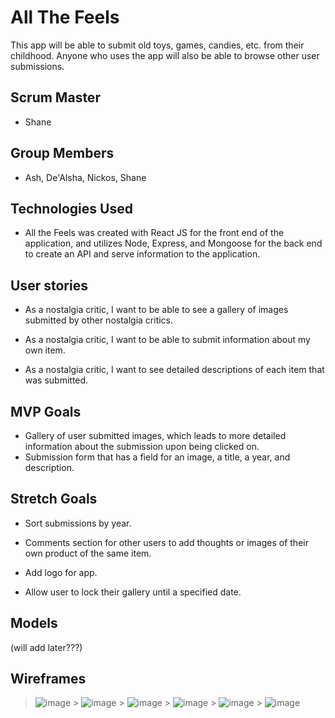 # All The Feels

This app will be able to submit old toys, games, candies, etc. from their childhood. Anyone who uses the app will also be able to browse other user submissions.

## Scrum Master

- Shane

## Group Members

- Ash, De'Alsha, Nickos, Shane

## Technologies Used

- All the Feels was created with React JS for the front end of the application, and utilizes Node, Express, and Mongoose for the back end to create an API and serve information to the application.

## User stories

- As a nostalgia critic, I want to be able to see a gallery of images submitted by other nostalgia critics.

- As a nostalgia critic, I want to be able to submit information about my own item.

- As a nostalgia critic, I want to see detailed descriptions of each item that was submitted.

## MVP Goals

- Gallery of user submitted images, which leads to more detailed information about the submission upon being clicked on.
- Submission form that has a field for an image, a title, a year, and description.

## Stretch Goals

- Sort submissions by year.

- Comments section for other users to add thoughts or images of their own product of the same item.

- Add logo for app.

- Allow user to lock their gallery until a specified date.

## Models

(will add later???)

## Wireframes

> ![image](https://media.git.generalassemb.ly/user/31428/files/6bb0d880-279e-11eb-8fbd-dde47e569883) > ![image](https://media.git.generalassemb.ly/user/31428/files/7c614e80-279e-11eb-92dd-3654ed99c164) > ![image](https://media.git.generalassemb.ly/user/31428/files/88e5a700-279e-11eb-9e48-78685625699d) > ![image](https://media.git.generalassemb.ly/user/31428/files/98fd8680-279e-11eb-8410-404864faa9fe) > ![image](https://media.git.generalassemb.ly/user/31428/files/a9156600-279e-11eb-8da3-5a4b18433a8a) > ![image](https://media.git.generalassemb.ly/user/31428/files/bb8f9f80-279e-11eb-8483-50efab5d6acb)
